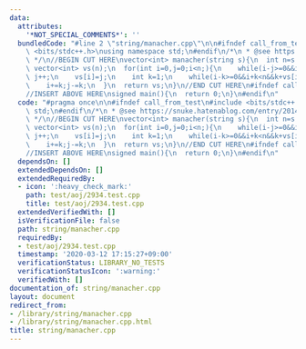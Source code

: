 ```yaml
---
data:
  attributes:
    '*NOT_SPECIAL_COMMENTS*': ''
  bundledCode: "#line 2 \"string/manacher.cpp\"\n\n#ifndef call_from_test\n#include\
    \ <bits/stdc++.h>\nusing namespace std;\n#endif\n/*\n * @see https://snuke.hatenablog.com/entry/2014/12/02/235837\n\
    \ */\n//BEGIN CUT HERE\nvector<int> manacher(string s){\n  int n=s.size();\n \
    \ vector<int> vs(n);\n  for(int i=0,j=0;i<n;){\n    while(i-j>=0&&i+j<n&&s[i-j]==s[i+j])\
    \ j++;\n    vs[i]=j;\n    int k=1;\n    while(i-k>=0&&i+k<n&&k+vs[i-k]<j) vs[i+k]=vs[i-k],k++;\n\
    \    i+=k;j-=k;\n  }\n  return vs;\n}\n//END CUT HERE\n#ifndef call_from_test\n\
    //INSERT ABOVE HERE\nsigned main(){\n  return 0;\n}\n#endif\n"
  code: "#pragma once\n\n#ifndef call_from_test\n#include <bits/stdc++.h>\nusing namespace\
    \ std;\n#endif\n/*\n * @see https://snuke.hatenablog.com/entry/2014/12/02/235837\n\
    \ */\n//BEGIN CUT HERE\nvector<int> manacher(string s){\n  int n=s.size();\n \
    \ vector<int> vs(n);\n  for(int i=0,j=0;i<n;){\n    while(i-j>=0&&i+j<n&&s[i-j]==s[i+j])\
    \ j++;\n    vs[i]=j;\n    int k=1;\n    while(i-k>=0&&i+k<n&&k+vs[i-k]<j) vs[i+k]=vs[i-k],k++;\n\
    \    i+=k;j-=k;\n  }\n  return vs;\n}\n//END CUT HERE\n#ifndef call_from_test\n\
    //INSERT ABOVE HERE\nsigned main(){\n  return 0;\n}\n#endif\n"
  dependsOn: []
  extendedDependsOn: []
  extendedRequiredBy:
  - icon: ':heavy_check_mark:'
    path: test/aoj/2934.test.cpp
    title: test/aoj/2934.test.cpp
  extendedVerifiedWith: []
  isVerificationFile: false
  path: string/manacher.cpp
  requiredBy:
  - test/aoj/2934.test.cpp
  timestamp: '2020-03-12 17:15:27+09:00'
  verificationStatus: LIBRARY_NO_TESTS
  verificationStatusIcon: ':warning:'
  verifiedWith: []
documentation_of: string/manacher.cpp
layout: document
redirect_from:
- /library/string/manacher.cpp
- /library/string/manacher.cpp.html
title: string/manacher.cpp
---
```

